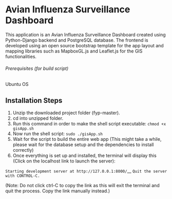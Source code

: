 # Avian Influenza Surveillance Dashboard
This application is an Avian Influenza Surveillance Dashboard created
using Python-Django backend and PostgreSQL database.
The frontend is developed using an open source bootstrap template for the app layout
and mapping libraries such as MapboxGL.js and Leaflet.js for the GIS functionalities.

###### Prerequisites (for build script)
Ubuntu OS 

## Installation Steps
1. Unzip the downloaded project folder (fyp-master).
2. cd into unzipped folder.
3. Run this command in order to make the shell script executable:
    ```chmod +x gisApp.sh```
4. Now run the shell script:
    ```sudo ./gisApp.sh```
5. Wait for the script to build the entire web app (This might take a while, please wait for the database setup and the dependencies to install correctly)
6. Once everything is set up and installed, the terminal will display this (Click on the localhost link to launch the server):

```Starting development server at http://127.0.0.1:8000/```__
```Quit the server with CONTROL-C.```

(Note: Do not click ctrl-C to copy the link as this will exit the terminal and quit the process. Copy the link manually instead.)





